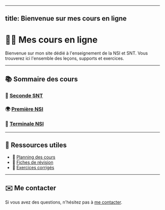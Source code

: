 
---
title: Bienvenue sur mes cours en ligne
---

# 👩‍🏫 Mes cours en ligne

Bienvenue sur mon site dédié à l'enseignement de la NSI et SNT. Vous trouverez ici l'ensemble des leçons, supports et exercices.

---

## 📚 Sommaire des cours

### 🔢 [Seconde SNT](./cours_seconde/lecon1.md)

### 🌍 [Première NSI ](./histoire/lecon1.md)

### 🧪 [Terminale NSI](./sciences/lecon1.md)

---

## 📂 Ressources utiles
- 📌 [Planning des cours](./planning.md)
- 📖 [Fiches de révision](./fiches.md)
- 📝 [Exercices corrigés](./exercices.md)

---

## ✉️ Me contacter
Si vous avez des questions, n'hésitez pas à [me contacter](mailto:prof@example.com).

